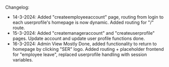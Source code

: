 Changelog:
- 14-3-2024: Added "createemployeeaccount" page, routing from login to each userprofile's homepage is now dynamic. Added routing for "/" route. 
- 15-3-2024: Added "createmanageraccount" and "createuserprofile" pages. Update account and update user profile functions done.
- 16-3-2024: Admin View Mostly Done, added functionality to return to homepage by clicking "SER" logo. Added routing + placeholder frontend for "employee leave",
replaced userprofile handling with session variables. 
